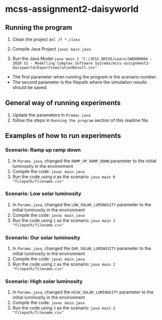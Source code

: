 # mcss-assignment2-daisyworld

## Running the program

1. Clean the project
`del /f *.class`

2. Compile Java Project
`javac main.java`

2. Run the Java Model
`java main 2 "C:/JESS_DRIVE/Learn/SWEN90004 - 2020 S1 - Modelling Complex Software Systems/mcss-assignment2-daisyworld/ExportSimulationResult.csv"`

- The first parameter when running the program is the scenario number.
- The second parameter is the filepath where the simulation results should be saved.


## General way of running experiments

1. Update the parameters in `Pramas.java`
2. follow the steps in `Running the program` section of this readme file.


## Examples of how to run experiments

### Scenario: Ramp up ramp down
1. In `Params.java`, changed the `RAMP_UP_RAMP_DOWN` parameter to the initial luminosity in the environment
2. Compile the code: `javac main.java`
3. Run the code using `0` as the scenario: `java main 0 "filepath/filename.csv"`

### Scenario: Low solar luminosity
1. In `Params.java`, changed the `LOW_SOLAR_LUMINOSITY` parameter to the initial luminosity in the environment
2. Compile the code: `javac main.java`
3. Run the code using `1` as the scenario: `java main 1 "filepath/filename.csv"`

### Scenario: Our solar luminosity
1. In `Params.java`, changed the `OUR_SOLAR_LUMINOSITY` parameter to the initial luminosity in the environment
2. Compile the code: `javac main.java`
3. Run the code using `2` as the scenario: `java main 2 "filepath/filename.csv"`

### Scenario: High solar luminosity
1. In `Params.java`, changed the `HIGH_SOLAR_LUMINOSITY` parameter to the initial luminosity in the environment
2. Compile the code: `javac main.java`
3. Run the code using `3` as the scenario: `java main 3 "filepath/filename.csv"`
